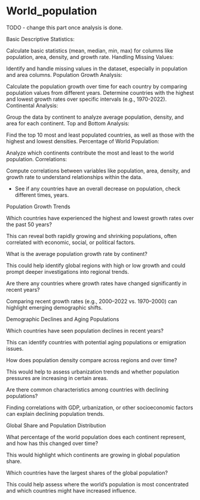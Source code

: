 # World_population

TODO - change this part once analysis is done.

Basic Descriptive Statistics:

Calculate basic statistics (mean, median, min, max) for columns like population, area, density, and growth rate.
Handling Missing Values:

Identify and handle missing values in the dataset, especially in population and area columns.
Population Growth Analysis:

Calculate the population growth over time for each country by comparing population values from different years.
Determine countries with the highest and lowest growth rates over specific intervals (e.g., 1970-2022).
Continental Analysis:

Group the data by continent to analyze average population, density, and area for each continent.
Top and Bottom Analysis:

Find the top 10 most and least populated countries, as well as those with the highest and lowest densities.
Percentage of World Population:

Analyze which continents contribute the most and least to the world population.
Correlations:

Compute correlations between variables like population, area, density, and growth rate to understand relationships within the data.


- See if any countries have an overall decrease on population, check different times, years.


Population Growth Trends

Which countries have experienced the highest and lowest growth rates over the past 50 years?

This can reveal both rapidly growing and shrinking populations, often correlated with economic, social, or political factors.

What is the average population growth rate by continent?

This could help identify global regions with high or low growth and could prompt deeper investigations into regional trends.

Are there any countries where growth rates have changed significantly in recent years?

Comparing recent growth rates (e.g., 2000–2022 vs. 1970–2000) can highlight emerging demographic shifts.



Demographic Declines and Aging Populations

Which countries have seen population declines in recent years?

This can identify countries with potential aging populations or emigration issues.


How does population density compare across regions and over time?

This would help to assess urbanization trends and whether population pressures are increasing in certain areas.

Are there common characteristics among countries with declining populations?

Finding correlations with GDP, urbanization, or other socioeconomic factors can explain declining population trends.



Global Share and Population Distribution

What percentage of the world population does each continent represent, and how has this changed over time?

This would highlight which continents are growing in global population share.


Which countries have the largest shares of the global population?

This could help assess where the world’s population is most concentrated and which countries might have increased influence.



